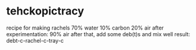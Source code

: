 # tehckopictracy
recipe for making rachels
70% water 10% carbon 20% air
after experimentation: 90% air
after that, add some deb(t)s
and mix well
result: debt-c-rachel-c-tray-c
